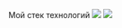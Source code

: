 Мой стек технологий
<img src="https://img.shields.io/badge/any_text-you_like-blue" />
<img src="https://img.shields.io/badge/JavaScript-red?style=for-the-badge&logo=javascript&logoColor=339933"/>
